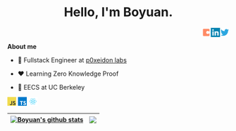 <h1 align="center">Hello, I'm Boyuan.</h1>

<a href="https://twitter.com/0xBoyuanD">
  <img align="right" alt="Boyuan Deng | Twitter" width="21px" src="https://raw.githubusercontent.com/Boyuan-Deng/Boyuan-Deng/main/assets/twitter.svg" />
</a>
<a href="https://www.linkedin.com/in/boyuan-deng/">
  <img align="right" alt="Boyuan Deng | Linkedin" width="21px" src="https://raw.githubusercontent.com/Boyuan-Deng/Boyuan-Deng/main/assets/linkedin.svg" />
</a>
<a href="https://coda.io/@boyuan-deng/readings">
  <img align="right" alt="Boyuan Deng | Coda" width="21px" src="https://raw.githubusercontent.com/Boyuan-Deng/Boyuan-Deng/main/assets/coda.svg" />
</a>

<br>
<br>
<br?

**About me**

- 💼 Fullstack Engineer at [p0xeidon labs](https://www.p0xeidon.xyz/)

- ❤️ Learning Zero Knowledge Proof

- 🐻 EECS at UC Berkeley


<code><img height="20" alt="javascript" src="https://raw.githubusercontent.com/github/explore/80688e429a7d4ef2fca1e82350fe8e3517d3494d/topics/javascript/javascript.png"></code>
<code><img height="20" alt="typescript" src="https://raw.githubusercontent.com/github/explore/80688e429a7d4ef2fca1e82350fe8e3517d3494d/topics/typescript/typescript.png"></code>
<code><img height="20" alt="react" src="https://raw.githubusercontent.com/github/explore/80688e429a7d4ef2fca1e82350fe8e3517d3494d/topics/react/react.png"></code> 


| <a href="https://github.com/Boyuan-Deng/github-readme-stats"><img align="center" src="https://github-readme-stats.vercel.app/api?username=Boyuan-Deng&show_icons=true&include_all_commits=true&theme=buefy&hide_border=true" alt="Boyuan's github stats" /></a> | <a href="https://github.com/Boyuan-Deng/github-readme-stats"><img align="center" src="https://github-readme-stats.vercel.app/api/top-langs/?username=Boyuan-Deng&layout=compact&theme=buefy&hide_border=true" /></a> |
| ------------- | ------------- |

<!-- #### Top Repositories


<a href="https://github.com/Boyuan-Deng/github-readme-stats">
  <img align="center" src="https://github-readme-stats.vercel.app/api/pin/?username=Boyuan-Deng&repo=github-readme-stats&theme=buefy" />
</a>
<a href="https://github.com/Boyuan-Deng/Boyuan-Deng.github.io">
  <img align="center" src="https://github-readme-stats.vercel.app/api/pin/?username=Boyuan-Deng&repo=anuraghazra.github.io&theme=buefy" />
</a>

<br />
<br /> -->

